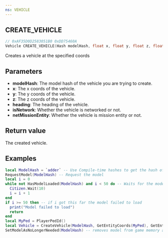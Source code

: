 ```yaml
---
ns: VEHICLE
---
```

## CREATE_VEHICLE

```c
// 0xAF35D0D2583051B0 0xDD75460A
Vehicle CREATE_VEHICLE(Hash modelHash, float x, float y, float z, float heading, BOOL isNetwork, BOOL netMissionEntity);
```

Creates a vehicle at the specified coords

## Parameters
* **modelHash**: The model hash of the vehicle you are trying to create.
* **x**: The x coords of the vehicle.
* **y**: The y coords of the vehicle.
* **z**: The z coords of the vehicle.
* **heading**: The heading of the vehicle.
* **isNetwork**: Whether the vehicle is networked or not.
* **netMissionEntity**: Whether the vehicle is mission entity or not.

## Return value
The created vehicle.

## Examples
```lua
local ModelHash = `adder` -- Use Compile-time hashes to get the hash of this model
RequestModel(ModelHash) -- Request the model
local i = 0
while not HasModelLoaded(ModelHash) and i < 50 do -- Waits for the model to load with a check so it does not get stuck in an infinite loop
  Citizen.Wait(10)
  i = i + 1
end
if i >= 50 then -- if i got this far the model failed to load
  print("Model failed to load")
  return
end
local MyPed = PlayerPedId()
local Vehicle = CreateVehicle(ModelHash, GetEntityCoords(MyPed), GetEntityHeading(MyPed), true, false) -- Spawns a networked vehicle on your current coords
SetModelAsNoLongerNeeded(ModelHash) -- removes model from game memory as we no longer need it
```
